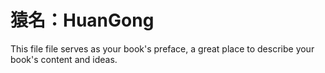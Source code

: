 猿名：HuanGong
=======

This file file serves as your book's preface, a great place to describe your book's content and ideas.
